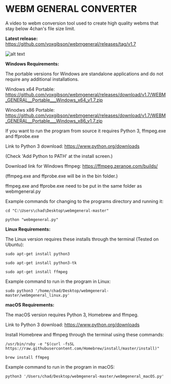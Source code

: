 # WEBM GENERAL CONVERTER
A video to webm conversion tool used to create high quality webms that stay below 4chan's file size limit.

**Latest release:** https://github.com/voxgibson/webmgeneral/releases/tag/v1.7

![alt text](https://i.imgur.com/fH2DgH0.png)

**Windows Requirements:** 

The portable versions for Windows are standalone applications and do not require any additional installations.

Windows x64 Portable: https://github.com/voxgibson/webmgeneral/releases/download/v1.7/WEBM_GENERAL__Portable___Windows_x64_v1.7.zip

Winodws x86 Portable: https://github.com/voxgibson/webmgeneral/releases/download/v1.7/WEBM_GENERAL__Portable___Windows_x86_v1.7.zip

If you want to run the program from source it requires Python 3, ffmpeg.exe and ffprobe.exe

Link to Python 3 download: https://www.python.org/downloads

(Check 'Add Python to PATH' at the install screen.)

Download link for Windows ffmpeg: https://ffmpeg.zeranoe.com/builds/

(ffmpeg.exe and ffprobe.exe will be in the bin folder.)

ffmpeg.exe and ffprobe.exe need to be put in the same folder as webmgeneral.py

Example commands for changing to the programs directory and running it:
```
cd "C:\Users\chad\Desktop\webmgeneral-master"

python "webmgeneral.py"
```
**Linux Requirements:**

The Linux version requires these installs through the terminal (Tested on Ubuntu):
```
sudo apt-get install python3

sudo apt-get install python3-tk

sudo apt-get install ffmpeg
```
Example command to run in the program in Linux:
```
sudo python3 '/home/chad/Desktop/webmgeneral-master/webmgeneral_linux.py'
```
**macOS Requirements:** 

The macOS version requires Python 3, Homebrew and ffmpeg.

Link to Python 3 download: https://www.python.org/downloads

Install Homebrew and ffmpeg through the terminal using these commands:
```
/usr/bin/ruby -e "$(curl -fsSL https://raw.githubusercontent.com/Homebrew/install/master/install)"

brew install ffmpeg
```
Example command to run in the program in macOS:
```
python3 '/Users/chad/Desktop/webmgeneral-master/webmgeneral_macOS.py'
```
